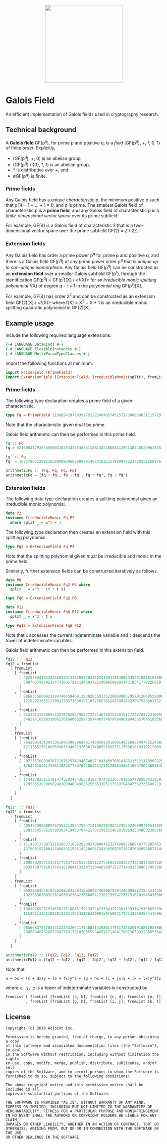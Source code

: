 <p align="center">
  <a href="http://www.adjoint.io"><img src="https://www.adjoint.io/assets/img/adjoint-logo@2x.png" width="250"/></a>
</p>

# Galois Field

An efficient implementation of Galois fields used in cryptography research.

## Technical background

A **Galois field** GF(p<sup>q</sup>), for prime p and positive q, is a *field* (GF(p<sup>q</sup>), +, \*, 0, 1) of finite *order*. Explicitly,
- (GF(p<sup>q</sup>), +, 0) is an abelian group,
- (GF(p<sup>q</sup>) \\ \{0\}, \*, 1) is an abelian group,
- \* is distributive over +, and
- \#GF(p<sup>q</sup>) is finite.

### Prime fields

Any Galois field has a unique *characteristic* p, the minimum positive p such that p(1) = 1 + ... + 1 = 0, and p is prime. The smallest Galois field of characteristic p is a **prime field**, and any Galois field of characteristic p is a *finite-dimensional vector space* over its prime subfield.

For example, GF(4) is a Galois field of characteristic 2 that is a two-dimensional vector space over the prime subfield GF(2) = Z / 2Z.

### Extension fields

Any Galois field has order a prime power p<sup>q</sup> for prime p and positive q, and there is a Galois field GF(p<sup>q</sup>) of any prime power order p<sup>q</sup> that is *unique up to non-unique isomorphism*. Any Galois field GF(p<sup>q</sup>) can be constructed as an **extension field** over a smaller Galois subfield GF(p<sup>r</sup>), through the identification GF(p<sup>q</sup>) = GF(p<sup>r</sup>)[X] / \<f(X)\> for an *irreducible monic splitting polynomial* f(X) of degree q - r + 1 in the *polynomial ring* GF(p<sup>r</sup>)[X].

For example, GF(4) has order 2<sup>2</sup> and can be constructed as an extension field GF(2)[X] / \<f(X)\> where f(X) = X<sup>2</sup> + X + 1 is an irreducible monic splitting quadratic polynomial in GF(2)[X].

## Example usage

Include the following required language extensions.
```haskell
{-# LANGUAGE DataKinds #-}
{-# LANGUAGE FlexibleInstances #-}
{-# LANGUAGE MultiParamTypeClasses #-}
```
Import the following functions at minimum.
```haskell
import PrimeField (PrimeField)
import ExtensionField (ExtensionField, IrreducibleMonic(split), fromList, t, x)
```

### Prime fields

The following type declaration creates a prime field of a given characteristic.
```haskell
type Fq = PrimeField 21888242871839275222246405745257275088696311157297823662689037894645226208583
```
Note that the characteristic given *must* be prime.

Galois field arithmetic can then be performed in this prime field.
```haskell
fq :: Fq
fq = 5216004179354450092383934373463611881445186046129513844852096383579774061693

fq' :: Fq
fq' = 10757805228921058098980668000791497318123219899766237205512608761387909753942

arithmeticFq :: (Fq, Fq, Fq, Fq)
arithmeticFq = (fq + fq', fq - fq', fq * fq', fq / fq')
```

### Extension fields

The following data type declaration creates a splitting polynomial given an irreducible monic polynomial.
```haskell
data P2
instance IrreducibleMonic Fq P2
  where split _ = x^2 + 1
```
The following type declaration then creates an extension field with this splitting polynomial.
```haskell
type Fq2 = ExtensionField Fq P2
```
Note that the splitting polynomial given *must* be irreducible and monic in the prime field.

Similarly, further extension fields can be constructed iteratively as follows.
```haskell
data P6
instance IrreducibleMonic Fq2 P6 where
  split _ = x^3 - (9 + t x)

type Fq6 = ExtensionField Fq2 P6

data P12
instance IrreducibleMonic Fq6 P12 where
  split _ = x^2 - t x

type Fq12 = ExtensionField Fq6 P12
```
Note that `x` accesses the current indeterminate variable and `t` descends the tower of indeterminate variables.

Galois field arithmetic can then be performed in this extension field.
```haskell
fq12 :: Fq12
fq12 = fromList
  [ fromList
    [ fromList
      [ 4025484419428246835913352650763180341703148406593523188761836807196412398582
      , 5087667423921547416057913184603782240965080921431854177822601074227980319916
      ]
    , fromList
      [ 8868355606921194740459469119392835913522089996670570126495590065213716724895
      , 12102922015173003259571598121107256676524158824223867520503152166796819430680
      ]
    , fromList
      [ 92336131326695228787620679552727214674825150151172467042221065081506740785
      , 5482141053831906120660063289735740072497978400199436576451083698548025220729
      ]
    ]
  , fromList
    [ fromList
      [ 7642691434343136168639899684817459509291669149586986497725240920715691142493
      , 1211355239100959901694672926661748059183573115580181831221700974591509515378
      ]
    , fromList
      [ 20725578899076721876257429467489710434807801418821512117896292558010284413176
      , 17642016461759614884877567642064231230128683506116557502360384546280794322728
      ]
    , fromList
      [ 17449282511578147452934743657918270744212677919657988500433959352763226500950
      , 1205855382909824928004884982625565310515751070464736233368671939944606335817
      ]
    ]
  ]

fq12' :: Fq12
fq12' = fromList
  [ fromList
    [ fromList
      [ 495492586688946756331205475947141303903957329539236899715542920513774223311
      , 9283314577619389303419433707421707208215462819919253486023883680690371740600
      ]
    , fromList
      [ 11142072730721162663710262820927009044232748085260948776285443777221023820448
      , 1275691922864139043351956162286567343365697673070760209966772441869205291758
      ]
    , fromList
      [ 20007029371545157738471875537558122753684185825574273033359718514421878893242
      , 9839139739201376418106411333971304469387172772449235880774992683057627654905
      ]
    ]
  , fromList
    [ fromList
      [ 9503058454919356208294350412959497499007919434690988218543143506584310390240
      , 19236630380322614936323642336645412102299542253751028194541390082750834966816
      ]
    , fromList
      [ 18019769232924676175188431592335242333439728011993142930089933693043738917983
      , 11549213142100201239212924317641009159759841794532519457441596987622070613872
      ]
    , fromList
      [ 9656683724785441232932664175488314398614795173462019188529258009817332577664
      , 20666848762667934776817320505559846916719041700736383328805334359135638079015
      ]
    ]
  ]

arithmeticFq12 :: (Fq12, Fq12, Fq12, Fq12)
arithmeticFq12 = (fq12 + fq12', fq12 - fq12', fq12 * fq12', fq12 / fq12')
```
Note that
```
a + bx + (c + dx)y + (e + fx)y^2 + (g + hx + (i + jx)y + (k + lx)y^2)z
```
where `x, y, z` is a tower of indeterminate variables is constructed by
```haskell
fromList [ fromList [fromList [a, b], fromList [c, d], fromList [e, f]]
         , fromList [fromList [g, h], fromList [i, j], fromList [k, l]] ] :: Fq12
```

## License

```
Copyright (c) 2019 Adjoint Inc.

Permission is hereby granted, free of charge, to any person obtaining a copy
of this software and associated documentation files (the "Software"), to deal
in the Software without restriction, including without limitation the rights
to use, copy, modify, merge, publish, distribute, sublicense, and/or sell
copies of the Software, and to permit persons to whom the Software is
furnished to do so, subject to the following conditions:

The above copyright notice and this permission notice shall be included in all
copies or substantial portions of the Software.

THE SOFTWARE IS PROVIDED "AS IS", WITHOUT WARRANTY OF ANY KIND,
EXPRESS OR IMPLIED, INCLUDING BUT NOT LIMITED TO THE WARRANTIES OF
MERCHANTABILITY, FITNESS FOR A PARTICULAR PURPOSE AND NONINFRINGEMENT.
IN NO EVENT SHALL THE AUTHORS OR COPYRIGHT HOLDERS BE LIABLE FOR ANY CLAIM,
DAMAGES OR OTHER LIABILITY, WHETHER IN AN ACTION OF CONTRACT, TORT OR
OTHERWISE, ARISING FROM, OUT OF OR IN CONNECTION WITH THE SOFTWARE OR THE USE
OR OTHER DEALINGS IN THE SOFTWARE.
```
